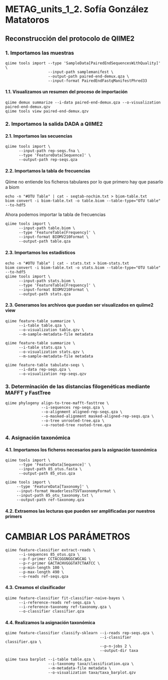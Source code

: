 # METAG_units_1_2. Sofía González Matatoros

## Reconstrucción del protocolo de QIIME2
### 1. Importamos las muestras
```
qiime tools import --type 'SampleData[PairedEndSequencesWithQuality]' \
                   --input-path samplemanifest \
                   --output-path paired-end-demux.qza \
                   --input-format PairedEndFastqManifestPhred33
```
#### 1.1. Visualizamos un resumen del proceso de importación
```
qiime demux summarize --i-data paired-end-demux.qza --o-visualization paired-end-demux.qzv
qiime tools view paired-end-demux.qzv
```
### 2. Importamos la salida DADA a QIIME2
#### 2.1. Importamos las secuencias
```
qiime tools import \
      --input-path rep-seqs.fna \
      --type 'FeatureData[Sequence]' \
      --output-path rep-seqs.qza
```
#### 2.2. Importamos la tabla de frecuencias
Qiime no entiende los ficheros tabulares por lo que primero hay que pasarlo a biom
```
echo -n "#OTU Table" | cat - seqtab-nochim.txt > biom-table.txt
biom convert -i biom-table.txt -o table.biom --table-type="OTU table" --to-hdf5
```
Ahora podemos importar la tabla de frecuencias
```
qiime tools import \
      --input-path table.biom \
      --type 'FeatureTable[Frequency]' \
      --input-format BIOMV210Format \
      --output-path table.qza
```
#### 2.3. Importamos los estadísticos
```
echo -n "#OTU Table" | cat - stats.txt > biom-stats.txt
biom convert -i biom-table.txt -o stats.biom --table-type="OTU table" --to-hdf5
qiime tools import \
      --input-path stats.biom \
      --type 'FeatureTable[Frequency]' \
      --input-format BIOMV210Format \
      --output-path stats.qza
```
#### 2.3. Generamos los archivos que puedan ser visualizados en quiime2 view
```
qiime feature-table summarize \
      --i-table table.qza \
      --o-visualization table.qzv \
      --m-sample-metadata-file metadata
      
qiime feature-table summarize \
      --i-table stats.qza \
      --o-visualization stats.qzv \
      --m-sample-metadata-file metadata

qiime feature-table tabulate-seqs \
      --i-data rep-seqs.qza \
      --o-visualization rep-seqs.qzv

```
### 3. Determinación de las distancias filogenéticas mediante MAFFT y FastTree
```
qiime phylogeny align-to-tree-mafft-fasttree \
                --i-sequences rep-seqs.qza \
                --o-alignment aligned-rep-seqs.qza \
                --o-masked-alignment masked-aligned-rep-seqs.qza \
                --o-tree unrooted-tree.qza \
                --o-rooted-tree rooted-tree.qza
```
### 4. Asignación taxonómica
#### 4.1. Importamos los ficheros necesarios para la asignación taxonómica
```
qiime tools import \
      --type 'FeatureData[Sequence]' \
      --input-path 85_otus.fasta \
      --output-path 85_otus.qza

qiime tools import \
     --type 'FeatureData[Taxonomy]' \
     --input-format HeaderlessTSVTaxonomyFormat \
     --input-path 85_otu_taxonomy.txt \
     --output-path ref-taxonomy.qza
```
#### 4.2. Extraemos las lecturas que pueden ser amplificadas por nuestros primers 
# CAMBIAR LOS PARÁMETROS
```
qiime feature-classifier extract-reads \
      --i-sequences 85_otus.qza \
      --p-f-primer CCTACGGGNGGCWGCAG \ 
      --p-r-primer GACTACHVGGGTATCTAATCC \
      --p-min-length 100 \
      --p-max-length 490 \
      --o-reads ref-seqs.qza
```
#### 4.3. Creamos el clasificador
```
qiime feature-classifier fit-classifier-naive-bayes \
      --i-reference-reads ref-seqs.qza \
      --i-reference-taxonomy ref-taxonomy.qza \
      --o-classifier classifier.qza
```
#### 4.4. Realizamos la asignación taxonómica
```
qiime feature-classifier classify-sklearn --i-reads rep-seqs.qza \
                                          --i-classifier classifier.qza \
                                          --p-n-jobs 2 \
                                          --output-dir taxa

qiime taxa barplot --i-table table.qza \
                   --i-taxonomy taxa/classification.qza \
                   --m-metadata-file metadata \
                   --o-visualization taxa/taxa_barplot.qzv
```

